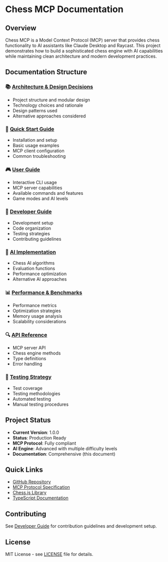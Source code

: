 # Chess MCP Documentation

## Overview

Chess MCP is a Model Context Protocol (MCP) server that provides chess functionality to AI assistants like Claude Desktop and Raycast. This project demonstrates how to build a sophisticated chess engine with AI capabilities while maintaining clean architecture and modern development practices.

## Documentation Structure

### 📚 [Architecture & Design Decisions](./architecture.md)

- Project structure and modular design
- Technology choices and rationale
- Design patterns used
- Alternative approaches considered

### 🚀 [Quick Start Guide](./quick-start.md)

- Installation and setup
- Basic usage examples
- MCP client configuration
- Common troubleshooting

### 🎮 [User Guide](./user-guide.md)

- Interactive CLI usage
- MCP server capabilities
- Available commands and features
- Game modes and AI levels

### 🔧 [Developer Guide](./developer-guide.md)

- Development setup
- Code organization
- Testing strategies
- Contributing guidelines

### 🤖 [AI Implementation](./ai-implementation.md)

- Chess AI algorithms
- Evaluation functions
- Performance optimization
- Alternative AI approaches

### 📊 [Performance & Benchmarks](./performance.md)

- Performance metrics
- Optimization strategies
- Memory usage analysis
- Scalability considerations

### 🔍 [API Reference](./api-reference.md)

- MCP server API
- Chess engine methods
- Type definitions
- Error handling

### 🧪 [Testing Strategy](./testing.md)

- Test coverage
- Testing methodologies
- Automated testing
- Manual testing procedures

## Project Status

- **Current Version**: 1.0.0
- **Status**: Production Ready
- **MCP Protocol**: Fully compliant
- **AI Engine**: Advanced with multiple difficulty levels
- **Documentation**: Comprehensive (this document)

## Quick Links

- [GitHub Repository](https://github.com/yourusername/chess-mcp)
- [MCP Protocol Specification](https://modelcontextprotocol.io/)
- [Chess.js Library](https://github.com/jhlywa/chess.js)
- [TypeScript Documentation](https://www.typescriptlang.org/)

## Contributing

See [Developer Guide](./developer-guide.md) for contribution guidelines and development setup.

## License

MIT License - see [LICENSE](../LICENSE) file for details.
